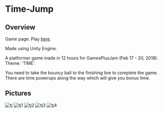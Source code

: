 # Time-Jump

## Overview

Game page: Play [here](https://shree56.itch.io/time-jump).

Made using Unity Engine.

A platformer game made in 12 hours for GamesPlusJam (Feb 17 - 20, 2018). Theme: 'TIME'.

You need to take the bouncy ball to the finishing line to complete the game. There are time powerups along the way which will give you bonus time.

## Pictures

![tj](https://user-images.githubusercontent.com/56151022/159086989-26d32d7f-03b6-4e20-8c9c-d9f27dd3301b.png)
![tj1](https://user-images.githubusercontent.com/56151022/159086996-3a4e46ca-ae76-4e8c-90ec-603559be8ca9.png)
![tj2](https://user-images.githubusercontent.com/56151022/159086997-34d3093d-6449-4b06-9a9e-a6edc02ec2f2.png)
![tj3](https://user-images.githubusercontent.com/56151022/159087005-9c849934-80ed-4b39-b58a-f5279a28be2f.png)
![tj4](https://user-images.githubusercontent.com/56151022/159087008-9fc3bb82-3b7c-4c19-ad50-6df5ae6d28bf.png)
